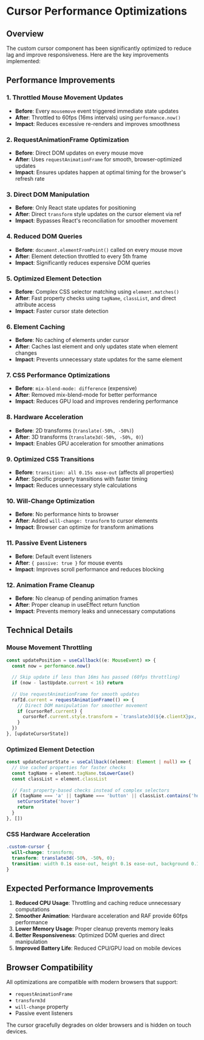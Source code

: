 # Cursor Performance Optimizations

## Overview
The custom cursor component has been significantly optimized to reduce lag and improve responsiveness. Here are the key improvements implemented:

## Performance Improvements

### 1. **Throttled Mouse Movement Updates**
- **Before**: Every `mousemove` event triggered immediate state updates
- **After**: Throttled to 60fps (16ms intervals) using `performance.now()`
- **Impact**: Reduces excessive re-renders and improves smoothness

### 2. **RequestAnimationFrame Optimization**
- **Before**: Direct DOM updates on every mouse move
- **After**: Uses `requestAnimationFrame` for smooth, browser-optimized updates
- **Impact**: Ensures updates happen at optimal timing for the browser's refresh rate

### 3. **Direct DOM Manipulation**
- **Before**: Only React state updates for positioning
- **After**: Direct `transform` style updates on the cursor element via ref
- **Impact**: Bypasses React's reconciliation for smoother movement

### 4. **Reduced DOM Queries**
- **Before**: `document.elementFromPoint()` called on every mouse move
- **After**: Element detection throttled to every 5th frame
- **Impact**: Significantly reduces expensive DOM queries

### 5. **Optimized Element Detection**
- **Before**: Complex CSS selector matching using `element.matches()`
- **After**: Fast property checks using `tagName`, `classList`, and direct attribute access
- **Impact**: Faster cursor state detection

### 6. **Element Caching**
- **Before**: No caching of elements under cursor
- **After**: Caches last element and only updates state when element changes
- **Impact**: Prevents unnecessary state updates for the same element

### 7. **CSS Performance Optimizations**
- **Before**: `mix-blend-mode: difference` (expensive)
- **After**: Removed mix-blend-mode for better performance
- **Impact**: Reduces GPU load and improves rendering performance

### 8. **Hardware Acceleration**
- **Before**: 2D transforms (`translate(-50%, -50%)`)
- **After**: 3D transforms (`translate3d(-50%, -50%, 0)`)
- **Impact**: Enables GPU acceleration for smoother animations

### 9. **Optimized CSS Transitions**
- **Before**: `transition: all 0.15s ease-out` (affects all properties)
- **After**: Specific property transitions with faster timing
- **Impact**: Reduces unnecessary style calculations

### 10. **Will-Change Optimization**
- **Before**: No performance hints to browser
- **After**: Added `will-change: transform` to cursor elements
- **Impact**: Browser can optimize for transform animations

### 11. **Passive Event Listeners**
- **Before**: Default event listeners
- **After**: `{ passive: true }` for mouse events
- **Impact**: Improves scroll performance and reduces blocking

### 12. **Animation Frame Cleanup**
- **Before**: No cleanup of pending animation frames
- **After**: Proper cleanup in useEffect return function
- **Impact**: Prevents memory leaks and unnecessary computations

## Technical Details

### Mouse Movement Throttling
```typescript
const updatePosition = useCallback((e: MouseEvent) => {
  const now = performance.now()
  
  // Skip update if less than 16ms has passed (60fps throttling)
  if (now - lastUpdate.current < 16) return
  
  // Use requestAnimationFrame for smooth updates
  rafId.current = requestAnimationFrame(() => {
    // Direct DOM manipulation for smoother movement
    if (cursorRef.current) {
      cursorRef.current.style.transform = `translate3d(${e.clientX}px, ${e.clientY}px, 0) translate(-50%, -50%)`
    }
  })
}, [updateCursorState])
```

### Optimized Element Detection
```typescript
const updateCursorState = useCallback((element: Element | null) => {
  // Use cached properties for faster checks
  const tagName = element.tagName.toLowerCase()
  const classList = element.classList
  
  // Fast property-based checks instead of complex selectors
  if (tagName === 'a' || tagName === 'button' || classList.contains('hover-glow')) {
    setCursorState('hover')
    return
  }
}, [])
```

### CSS Hardware Acceleration
```css
.custom-cursor {
  will-change: transform;
  transform: translate3d(-50%, -50%, 0);
  transition: width 0.1s ease-out, height 0.1s ease-out, background 0.1s ease-out;
}
```

## Expected Performance Improvements

1. **Reduced CPU Usage**: Throttling and caching reduce unnecessary computations
2. **Smoother Animation**: Hardware acceleration and RAF provide 60fps performance
3. **Lower Memory Usage**: Proper cleanup prevents memory leaks
4. **Better Responsiveness**: Optimized DOM queries and direct manipulation
5. **Improved Battery Life**: Reduced CPU/GPU load on mobile devices

## Browser Compatibility

All optimizations are compatible with modern browsers that support:
- `requestAnimationFrame`
- `transform3d`
- `will-change` property
- Passive event listeners

The cursor gracefully degrades on older browsers and is hidden on touch devices. 